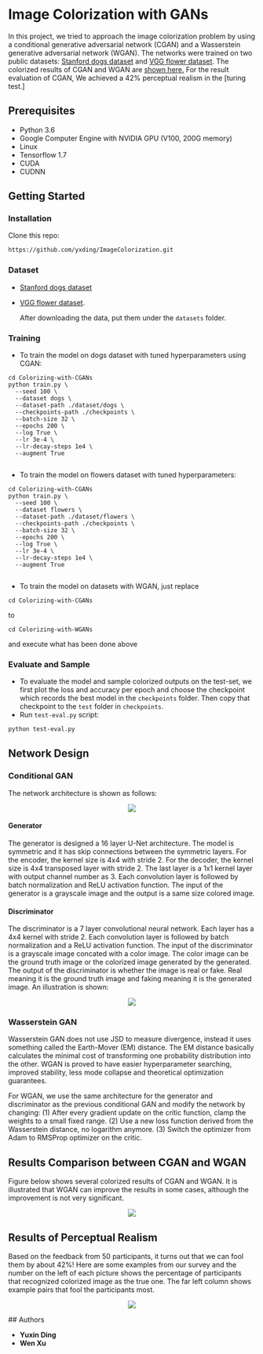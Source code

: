 # Image Colorization with GANs 
In this project, we tried to approach the image colorization problem by using a conditional generative adversarial network (CGAN) and a Wasserstein generative adversarial network (WGAN). The networks were trained on two public datasets: [Stanford dogs dataset](http://vision.stanford.edu/aditya86/ImageNetDogs/) and [VGG flower dataset](http://www.robots.ox.ac.uk/~vgg/data/flowers/102/index.html). The colorized results of CGAN and WGAN are [shown here.](#places365-results) For the result evaluation of CGAN, We achieved a 42% perceptual realism in the [turing test.] 

## Prerequisites
- Python 3.6
- Google Computer Engine with NVIDIA GPU (V100, 200G memory)
- Linux
- Tensorflow 1.7
- CUDA 
- CUDNN

## Getting Started
### Installation
Clone this repo:
```bash
https://github.com/yxding/ImageColorization.git
```

### Dataset
- [Stanford dogs dataset](http://vision.stanford.edu/aditya86/ImageNetDogs/)
- [VGG flower dataset](http://www.robots.ox.ac.uk/~vgg/data/flowers/102/index.html).
  
  After downloading the data, put them under the `datasets` folder.

### Training
- To train the model on dogs dataset with tuned hyperparameters using CGAN:
```
cd Colorizing-with-CGANs
python train.py \
  --seed 100 \
  --dataset dogs \
  --dataset-path ./dataset/dogs \
  --checkpoints-path ./checkpoints \
  --batch-size 32 \
  --epochs 200 \
  --log True \
  --lr 3e-4 \
  --lr-decay-steps 1e4 \
  --augment True
  
```

- To train the model on flowers dataset with tuned hyperparameters:
```
cd Colorizing-with-CGANs
python train.py \
  --seed 100 \
  --dataset flowers \
  --dataset-path ./dataset/flowers \
  --checkpoints-path ./checkpoints \
  --batch-size 32 \
  --epochs 200 \
  --log True \
  --lr 3e-4 \
  --lr-decay-steps 1e4 \
  --augment True
  
```

- To train the model on datasets with WGAN, just replace
```
cd Colorizing-with-CGANs
```
to
```
cd Colorizing-with-WGANs
```
and execute what has been done above

### Evaluate and Sample
- To evaluate the model and sample colorized outputs on the test-set, we first plot the loss and accuracy per epoch and choose the checkpoint which records the best model in the `checkpoints` folder. Then copy that checkpoint to the `test` folder in `checkpoints`.
- Run `test-eval.py` script:
```bash
python test-eval.py
```

## Network Design

### Conditional GAN
The network architecture is shown as follows:
<p align='center'>  
  <img src='Images/gan.png' />
</p>

#### Generator
The generator is designed a 16 layer U-Net architecture. The model is symmetric and it has skip connections between the symmetric layers. For the encoder, the kernel size is 4x4 with stride 2. For the decoder, the kernel size is 4x4 transposed layer with stride 2. The last layer is a 1x1 kernel layer with output channel number as 3. Each convolution layer is followed by batch normalization and ReLU activation function.
The input of the generator is a grayscale image and the output is a same size colored image.

#### Discriminator
The discriminator is a 7 layer convolutional neural network. Each layer has a 4x4 kernel with stride 2. Each convolution layer is followed by batch normalization and a ReLU activation function. The input of the discriminator is a grayscale image concated with a color image. The color image can be the ground truth image or the colorized image generated by the generated.
The output of the discriminator is whether the image is real or fake. Real meaning it is the ground truth image and faking meaning it is the generated image. An illustration is shown:

<p align='center'>  
  <img src='Images/dis.png' />
</p>

### Wasserstein GAN
Wasserstein GAN does not use JSD to measure divergence, instead it uses something called the Earth-Mover (EM) distance. The EM distance basically calculates the minimal cost of transforming one probability distribution into the other. WGAN is proved to have easier hyperparameter searching, improved stability, less mode collapse and theoretical optimization guarantees. 

For WGAN, we use the same architecture for the generator and discriminator as the previous conditional GAN and modify the network by changing:
(1) After every gradient update on the critic function, clamp the weights to a small fixed range. 
(2) Use a new loss function derived from the Wasserstein distance, no logarithm anymore. 
(3) Switch the optimizer from Adam to RMSProp optimizer on the critic.

## Results Comparison between CGAN and WGAN
Figure below shows several colorized results of CGAN and WGAN. It is illustrated that WGAN can improve the results in some
cases, although the improvement is not very significant.
<p align='center'>  
  <img src='Images/wgan_compare.png' />
</p>

## Results of Perceptual Realism
Based on the feedback from 50 participants, it turns out that we can fool them by about 42%! Here are some examples from our survey and the number on the left of each picture shows the percentage of participants that recognized colorized image as the true one. The far left column shows example pairs that fool the participants most.
<p align='center'>  
  <img src='Images/compare_picture.png' />
</p>
## Authors

* **Yuxin Ding** 
* **Wen Xu** 

